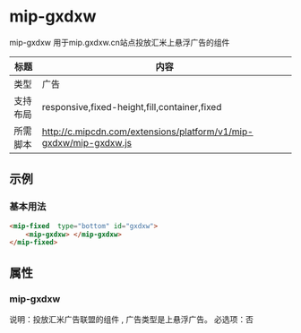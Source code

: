 # mip-gxdxw

mip-gxdxw 用于mip.gxdxw.cn站点投放汇米上悬浮广告的组件

标题|内容
----|----
类型|广告
支持布局|responsive,fixed-height,fill,container,fixed
所需脚本|http://c.mipcdn.com/extensions/platform/v1/mip-gxdxw/mip-gxdxw.js

## 示例

### 基本用法
```html
<mip-fixed  type="bottom" id="gxdxw">
	<mip-gxdxw> </mip-gxdxw>
</mip-fixed>
```


## 属性

### mip-gxdxw

说明：投放汇米广告联盟的组件 , 广告类型是上悬浮广告。
必选项：否